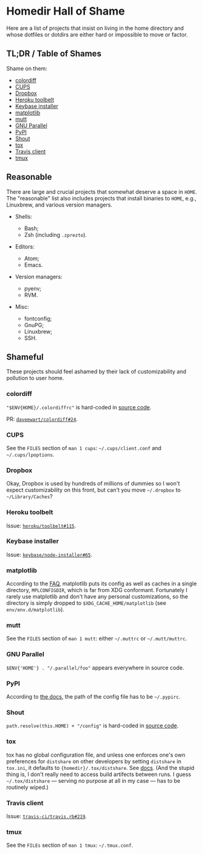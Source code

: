 # Homedir Hall of Shame

Here are a list of projects that insist on living in the home directory and
whose dotfiles or dotdirs are either hard or impossible to move or factor.

## TL;DR / Table of Shames

Shame on them:

* [colordiff](#colordiff)
* [CUPS](#cups)
* [Dropbox](#dropbox)
* [Heroku toolbelt](#heroku-toolbelt)
* [Keybase installer](#keybase-installer)
* [matplotlib](#matplotlib)
* [mutt](#mutt)
* [GNU Parallel](#gnu-parallel)
* [PyPI](#pypi)
* [Shout](#shout)
* [tox](#tox)
* [Travis client](#travis-client)
* [tmux](#tmux)

## Reasonable

There are large and crucial projects that somewhat deserve a space in
`HOME`. The "reasonable" list also includes projects that install binaries to
`HOME`, e.g., Linuxbrew, and various version managers.

* Shells:

  * Bash;
  * Zsh (including `.zprezto`).

* Editors:

  * Atom;
  * Emacs.

* Version managers:

  * pyenv;
  * RVM.

* Misc:

  * fontconfig;
  * GnuPG;
  * Linuxbrew;
  * SSH.

## Shameful

These projects should feel ashamed by their lack of customizability and
pollution to user home.

### colordiff

`"$ENV{HOME}/.colordiffrc"` is hard-coded in
[source code](https://github.com/daveewart/colordiff/blob/current/colordiff.pl).

PR: [`daveewart/colordiff#24`](https://github.com/daveewart/colordiff/pull/24).

### CUPS

See the `FILES` section of `man 1 cups`: `~/.cups/client.conf` and
`~/.cups/lpoptions`.

### Dropbox

Okay, Dropbox is used by hundreds of millions of dummies so I won't expect
customizability on this front, but can't you move `~/.dropbox` to
`~/Library/Caches`?

### Heroku toolbelt

Issue: [`heroku/toolbelt#115`](https://github.com/heroku/toolbelt/issues/115).

### Keybase installer

Issue:
[`keybase/node-installer#65`](https://github.com/keybase/node-installer/issues/65).

### matplotlib

According to the
[FAQ](http://matplotlib.org/faq/environment_variables_faq.html#envvar-MPLCONFIGDIR),
matplotlib puts its config as well as caches in a single directory,
`MPLCONFIGDIR`, which is far from XDG conformant. Fortunately I rarely use
matplotlib and don't have any personal customizations, so the directory is
simply dropped to `$XDG_CACHE_HOME/matplotlib` (see `env/env.d/matplotlib`).

### mutt

See the `FILES` section of `man 1 mutt`: either `~/.muttrc` or
`~/.mutt/muttrc`.

### GNU Parallel

`$ENV{'HOME'} . "/.parallel/foo"` appears everywhere in source code.

### PyPI

According to
[the docs](https://docs.python.org/3/distutils/packageindex.html#pypirc), the
path of the config file has to be `~/.pypirc`.

### Shout

`path.resolve(this.HOME) + "/config"` is hard-coded in
[source code](https://github.com/erming/shout/blob/master/src/helper.js).

### tox

tox has no global configuration file, and unless one enforces one's own
preferences for `distshare` on other developers by setting `distshare` in
`tox.ini`, it defaults to `{homedir}/.tox/distshare`. See
[docs](http://codespeak.net/tox/config.html). (And the stupid thing is, I don't
really need to access build artifects between runs. I guess `~/.tox/distshare`
— serving no purpose at all in my case — has to be routinely wiped.)

### Travis client

Issue:
[`travis-ci/travis.rb#219`](https://github.com/travis-ci/travis.rb/issues/219).

### tmux

See the `FILEs` section of `man 1 tmux`: `~/.tmux.conf`.
